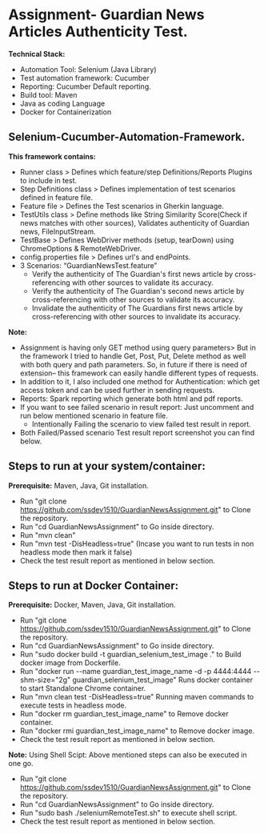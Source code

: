 # **Assignment- Guardian News Articles Authenticity Test.**

**Technical Stack:**

- Automation Tool: Selenium (Java Library)
- Test automation framework: Cucumber
- Reporting: Cucumber Default reporting.
- Build tool: Maven
- Java as coding Language
- Docker for Containerization

## Selenium-Cucumber-Automation-Framework.
  **This framework contains:**
- Runner class > Defines which feature/step Definitions/Reports Plugins to include in test.
- Step Definitions class > Defines implementation of test scenarios defined in feature file.
- Feature file > Defines the Test scenarios in Gherkin language.
- TestUtils class > Define methods like String Similarity Score(Check if news matches with other sources), Validates authenticity of Guardian news, FileInputStream.
- TestBase >  Defines WebDriver methods (setup, tearDown) using ChromeOptions & RemoteWebDriver.
- config.properties file > Defines url's and endPoints.
- 3 Scenarios: “GuardianNewsTest.feature”
  - Verify the authenticity of The Guardian's first news article by cross-referencing with other sources to validate its accuracy.
  - Verify the authenticity of The Guardian's second news article by cross-referencing with other sources to validate its accuracy.
  - Invalidate the authenticity of The Guardians first news article by cross-referencing with other sources to invalidate its accuracy.

**Note:**

- Assignment is having only GET method using query parameters> But in the framework I tried to handle Get, Post, Put, Delete method as well with both query and path parameters. So, in future if there is need of extension– this framework can easily handle different types of requests.
- In addition to it, I also included one method for Authentication: which get access token and can be used further in sending requests. 
- Reports: Spark reporting which generate both html and pdf reports.
- If you want to see failed scenario in result report: Just uncomment and run below mentioned scenario in feature file.
  - Intentionally Failing the scenario to view failed test result in report.
- Both Failed/Passed scenario Test result report screenshot you can find below.

## **Steps to run at your system/container:**
**Prerequisite:** Maven, Java, Git installation.

- Run "git clone https://github.com/ssdev1510/GuardianNewsAssignment.git" to Clone the repository.
- Run "cd GuardianNewsAssignment" to Go inside directory.
- Run "mvn clean"
- Run "mvn test -DisHeadless=true" (Incase you want to run tests in non headless mode then mark it false)
- Check the test result report as mentioned in below section.

## **Steps to run at Docker Container:**
**Prerequisite:** Docker, Maven, Java, Git installation.
- Run "git clone https://github.com/ssdev1510/GuardianNewsAssignment.git" to Clone the repository.
- Run "cd GuardianNewsAssignment" to Go inside directory.
- Run "sudo docker build -t guardian_selenium_test_image ." to Build docker image from Dockerfile.
- Run "docker run --name guardian_test_image_name -d -p 4444:4444 --shm-size="2g" guardian_selenium_test_image" Runs docker container to start Standalone Chrome container.
- Run "mvn clean test -DisHeadless=true" Running maven commands to execute tests in headless mode.
- Run "docker rm guardian_test_image_name" to Remove docker container.
- Run "docker rmi guardian_test_image_name" to  Remove docker image.
- Check the test result report as mentioned in below section.

**Note:** Using Shell Scipt: Above mentioned steps can also be executed in one go.
- Run "git clone https://github.com/ssdev1510/GuardianNewsAssignment.git" to Clone the repository.
- Run "cd GuardianNewsAssignment" to Go inside directory.
- Run "sudo bash ./seleniumRemoteTest.sh" to execute shell script.
- Check the test result report as mentioned in below section.
